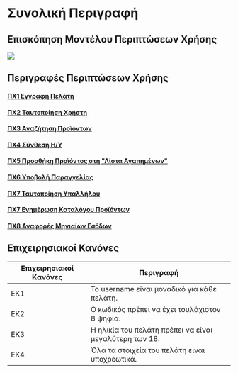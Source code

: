 # Συνολική Περιγραφή
## Επισκόπηση Μοντέλου Περιπτώσεων Χρήσης
[<img src="https://gitlab.com/softeng-2019-20/pc-store/-/raw/master/requirements/diagrams/use-case-diagram.png">](https://gitlab.com/softeng-2019-20/pc-store/-/raw/master/requirements/diagrams/use-case-diagram.png)

## Περιγραφές Περιπτώσεων Χρήσης

#### [<a href="https://gitlab.com/softeng-2019-20/pc-store/-/blob/master/requirements/uc1.md">ΠΧ1 Εγγραφή Πελάτη</a>]()
#### [<a href="https://gitlab.com/softeng-2019-20/pc-store/-/blob/master/requirements/uc2.md">ΠΧ2 Ταυτοποίηση Χρήστη</a>]()
#### [<a href="https://gitlab.com/softeng-2019-20/pc-store/-/blob/master/requirements/uc3.md">ΠΧ3 Αναζήτηση Προϊόντων</a>]()
#### [<a href="https://gitlab.com/softeng-2019-20/pc-store/-/blob/master/requirements/uc4.md">ΠΧ4 Σύνθεση Η/Υ</a>]()
#### [<a href="https://gitlab.com/softeng-2019-20/pc-store/-/blob/master/requirements/uc5.md">ΠΧ5 Προσθήκη Προϊόντος στη "Λίστα Αγαπημένων"</a>]()
#### [<a href="https://gitlab.com/softeng-2019-20/pc-store/-/blob/master/requirements/uc6.md">ΠΧ6 Υποβολή Παραγγελίας</a>]()
#### [<a href="https://gitlab.com/softeng-2019-20/pc-store/-/blob/master/requirements/uc7.md">ΠΧ7 Ταυτοποίηση Υπαλλήλου</a>]()
#### [<a href="https://gitlab.com/softeng-2019-20/pc-store/-/blob/master/requirements/uc8.md">ΠΧ7 Ενημέρωση Καταλόγου Προϊόντων</a>]()
#### [<a href="https://gitlab.com/softeng-2019-20/pc-store/-/blob/master/requirements/uc9.md">ΠΧ8 Αναφορές Μηνιαίων Εσόδων</a>]()

## Επιχειρησιακοί Κανόνες

| Επιχειρησιακοί Κανόνες | Περιγραφή |
| ------ | ------ |
| ΕΚ1 | Το username είναι μοναδικό για κάθε πελάτη. |
| ΕΚ2 | Ο κωδικός πρέπει να έχει τουλάχιστον 8 ψηφία. |
| ΕΚ3 | Η ηλικία του πελάτη πρέπει να είναι μεγαλύτερη των 18. |
| ΕΚ4 | Όλα τα στοιχεία του πελάτη ειναι υποχρεωτικά. |
